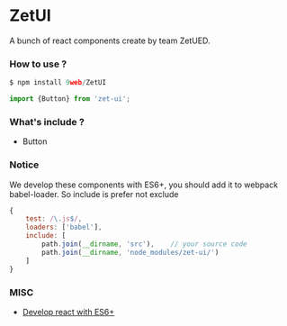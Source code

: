 # ZetUI

A bunch of react components create by team ZetUED.

### How to use ?

```js
$ npm install 9web/ZetUI
```

```js
import {Button} from 'zet-ui';
```

### What's include ?

* Button

### Notice

We develop these components with ES6+, you should add it to webpack babel-loader.
So include is prefer not exclude

```js
{
    test: /\.js$/,
    loaders: ['babel'],
    include: [
        path.join(__dirname, 'src'),    // your source code
        path.join(__dirname, 'node_modules/zet-ui/')
    ]
}
```


### MISC

* [Develop react with ES6+](http://babeljs.io/blog/2015/06/07/react-on-es6-plus)
